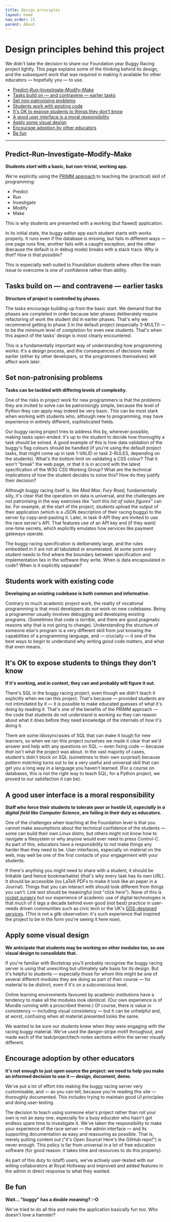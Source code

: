 ```yaml
---
title: Design principles
layout: home
nav_order: 15
parent: About
---
```



# Design principles behind this project

We didn't take the decision to share our Foundation year Buggy Racing project
lightly. This page explains some of the thinking behind its design, and the
subsequent work that was required in making it available for other educators
— hopefully you — to use.

* [Predict–Run–Investigate–Modify–Make](#predict–run–investigate–modify–make)
* [Tasks build on — and contravene — earlier tasks](#tasks-build-on--and-contravene--earlier-tasks)
* [Set non-patronising problems](#set-non-patronising-problems)
* [Students work with existing code](#students-work-with-existing-code)
* [It's OK to expose students to things they don't know](#its-ok-to-expose-students-to-things-they-dont-know)
* [A good user interface is a moral responsibility](#a-good-user-interface-is-a-moral-responsibility)
* [Apply some visual design](#apply-some-visual-design)
* [Encourage adoption by other educators](#encourage-adoption-by-other-educators)
* [Be fun](#be-fun)

---

## Predict–Run–Investigate–Modify–Make

**Students _start_ with a basic, but non-trivial, working app.**

We're explicitly using the [PRIMM approach](https://primmportal.com)
to teaching the (practical) skill of programming:

* Predict
* Run
* Investigate
* Modify
* Make

This is why students are presented with a working (but flawed) application.

In its initial state, the buggy editor app each student starts with works
properly. It runs even if the database is missing, but fails in different ways
— one page runs fine, another fails with a caught exception, and the other
(because the default is in debug mode) breaks with a stack trace. _Why is that?
How is that possible?_

This is especially well-suited to Foundation students where often the main
issue to overcome is one of confidence rather than ability.

## Tasks build on — and contravene — earlier tasks

**Structure of project is controlled by phases.**

The tasks encourage building up from the basic start. We demand that the phases
are completed in order because later phases deliberately require refactoring of
work the student did in earlier phases. That's why we recommend getting to
phase 3 in the default project (especially 3-MULTI) — to be the _minimum_ level
of completion for even new students. That's when this aspect of the tasks'
design is most clearly encountered.

This is a fundamentally important way of understanding how programming works:
it's a design process, and the consequences of decisions made earlier (either
by other developers, or the programmers themselves) will affect work later.

## Set non-patronising problems

**Tasks can be tackled with differing levels of complexity.**

One of the risks in project work for new programmers is that the problems they
are invited to solve can be patronisingly simple, because the level of Python
they can apply may indeed be very basic. This can be most stark when working
with students who, although new to programming, may have experience in entirely
different, sophisticated fields.

Our buggy racing project tries to address this by, wherever possible, making
tasks open-ended: it's up to the student to decide how thoroughly a task should
be solved. A good example of this is how data validation of the buggy's flag
colours should be handled (if you're using the default project tasks, that
might come up in task 1-VALID or task 2-RULES, depending on the students).
What's the bottom limit on validating a CSS colour? That it won't "break" the
web page, or that it is in accord with the latest specification of the W3G CSS
Working Group? What are the technical implications of how the student decides
to solve this? How do they justify their decision?

Although buggy racing itself is, like _Mad Max: Fury Road_, fundamentally silly,
it's clear that the operation on data is universal, and the challenges are not
patronising in the way exercises like _"sort this list of sales figures"_ can
be. For example, at the start of the project, students upload the output of
their application (which is a JSON description of their racing buggy) to the
server by copy-and-pasting it. Later, in task 4-API they are invited to use the
race server's API. That features use of an API key and (if they want) one-time
secrets, which explicitly emulates how services like payment gateways operate.

The buggy racing specification is deliberately large, and the rules embedded in
it are not all tabulated or enumerated. At some point every student needs to
find where the boundary between specification and implementation lies in the
software they write. When is data encapsulated in code? When is it explicitly
separate?


## Students work with existing code

**Developing an existing codebase is both common and informative.**

Contrary to much academic project work, the reality of vocational programming
is that most developers do _not_ work on new codebases. Being a programmer
usually involves debugging and developing existing programs. (Sometimes that
code is _terrible_, and there are good pragmatic reasons why that is not going
to change). Understanding the structure of someone else's program is a very
different skill from just knowing the capabilities of a programming language,
and — crucially — it one of the best ways to begin to understand why writing
_good_ code matters, and what that even means.


## It's OK to expose students to things they don't know

**If it's working, and in context, they can and probably will figure it out.**

There's SQL in the buggy racing project, even though we didn't teach it
explicitly when we ran this project. That's because — provided students are
not intimidated by it — it _is_ possible to make educated guesses of what it's
doing by reading it. That's one of the benefits of the PRIMM approach — the code
that students do not understand is _working_ so they can reason about what it
does before they need knowledge of the internals of _how_ it's doing it.

There are some idiosyncrasies of SQL that can make it tough for new learners,
so when we ran this project ourselves we made it clear that we'd answer and
help with any questions on SQL — even fixing code — because _that_ isn't what
the project was about. In the vast majority of cases, student's didn't block
on SQL (sometimes to their own surprise!) because _pattern matching_ turns out
to be a very useful and universal skill that can get you a long way in a
language you haven't learned. (For a course on databases, this is not the
right way to teach SQL; for a Python project, we proved to our satisfaction it
can be).

## A good user interface is a moral responsibility 

**Staff who force their students to tolerate poor or hostile UI, _especially in a
digital field like Computer Science_, are failing in their duty as educators.**

One of the challenges when teaching at the Foundation level is that you cannot
make assumptions about the technical confidence of the students — some can
build their own Linux distro, but others might not know how to navigate a
filesystem or why anyone would ever need to press Control-C. As part of this,
educators have a responsibility to not make things any harder than they need to
be. User interfaces, especially on material on the web, may well be one of the
first contacts of your engagement with your students.

If there's anything you might need to share with a student, it should be
linkable (and hence bookmarkable) (that's why every task has its own URL). It
should be accessible (no LaTeX PDFs to make it look like an paper in a Journal).
Things that you can interact with should look different from things you can't.
Link text should be meaningful (not "click here"). None of this is [rocket
surgery](https://sensible.com/rocket-surgery-made-easy/) but our experience of
academic use of digital technologies is that much of it lags a decade behind
even good (not best) practice in user-needs driven communities such as civic tech
or the UK's
[GDS-designed services](https://www.gov.uk/guidance/government-design-principles).
(This is not a glib observation: it's such experience that inspired the project
to be in the form you're seeing it here now).


## Apply some visual design

**We anticipate that students may be working on other modules too, so use visual
design to consolidate that.**

If you're familiar with Bootstrap you'll probably recognise the buggy racing
server is using that unexciting but ultimately safe basis for its design. But
it's helpful to students — especially those for whom this might be one of
several different modules they are doing as part of their course — for material
to be distinct, even if it's on a subconscious level.

Online learning environments favoured by academic institutions have a tendency
to make all the modules look _identical_. (Our own experience is of Moodle
running with a proscribed theme.) Of course, there is value in consistency —
including visual consistency — but it can be unhelpful and, at worst, confusing
when all material presented looks the same.

We wanted to be sure our students knew when they were engaging with the racing
buggy material. We've used the danger-stripe motif throughout, and made each of
the task/project/tech-notes sections within the server visually different.


## Encourage adoption by other educators

**It's not enough to just open source the project: we need to help you make an
informed decision to use it — design, document, demo.**

We've put a lot of effort into making the buggy racing server very
customisable, and — as you can tell, because you're reading this site —
thoroughly documented. This includes trying to maintain good UI principles
and doing user-testing.

The decision to teach using someone else's project rather than roll your own is
not an easy one, especially for a busy educator who hasn't got endless spare
time to investigate it. We've taken the responsibility to make your experience
of the race server — the admin interface — and its supporting documentation as
easy and reassuring as possible. That is, merely putting content out ("it's
Open Source! Here's the GitHub repo!") is never enough. This policy is far from
universal in a lot of free education software (for good reason: it takes
time and resources to do this properly).

As part of this duty to (staff) users, we've actively user-tested with our
willing collaborators at Royal Holloway and improved and added features in the
admin in direct response to what they wanted.

## Be fun

**Wait... "buggy" has a double meaning? :-O**

We've tried to do all this and make the application basically fun too.
Who doesn't love a hamster?

